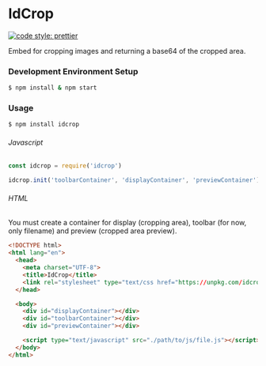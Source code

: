# IdCrop

[![code style: prettier](https://img.shields.io/badge/code_style-prettier-ff69b4.svg?style=flat-square)](https://github.com/prettier/prettier)

Embed for cropping images and returning a base64 of the cropped area.

### Development Environment Setup

```bash
$ npm install & npm start
```

### Usage

```bash
$ npm install idcrop
```

###### Javascript

```js
const idcrop = require('idcrop')

idcrop.init('toolbarContainer', 'displayContainer', 'previewContainer')
```

###### HTML

You must create a container for display (cropping area), toolbar (for now, only
filename) and preview (cropped area preview).

```html
<!DOCTYPE html>
<html lang="en">
  <head>
    <meta charset="UTF-8">
    <title>IdCrop</title>
    <link rel="stylesheet" type="text/css href="https://unpkg.com/idcrop@1.0.1/dist/css/main.min.css">
  </head>

  <body>
    <div id="displayContainer"></div>
    <div id="toolbarContainer"></div>
    <div id="previewContainer"></div>

    <script type="text/javascript" src="./path/to/js/file.js"></script>
  </body>
</html>
```
